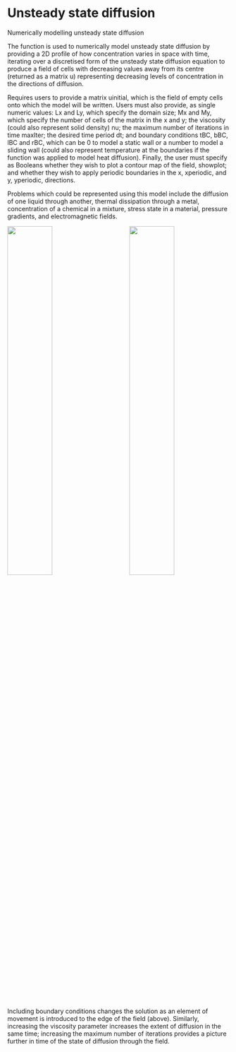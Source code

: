# Unsteady state diffusion
Numerically modelling unsteady state diffusion

The function is used to numerically model unsteady state diffusion by providing a 2D profile of how concentration varies in space with time, iterating over a discretised form of the unsteady state diffusion equation to produce a field of cells with decreasing values away from its centre (returned as a matrix u) representing decreasing levels of concentration in the directions of diffusion.

Requires users to provide a matrix uinitial, which is the field of empty cells onto which the model will be written. Users must also provide, as single numeric values: Lx and Ly, which specify the domain size; Mx and My, which specify the number of cells of the matrix in the x and y; the viscosity (could also represent solid density) nu; the maximum number of iterations in time maxIter; the desired time period dt; and boundary conditions tBC, bBC, lBC and rBC, which can be 0 to model a static wall or a number to model a sliding wall (could also represent temperature at the boundaries if the function was applied to model heat diffusion). Finally, the user must specify as Booleans whether they wish to plot a contour map of the field, showplot; and whether they wish to apply periodic boundaries in the x, xperiodic, and y, yperiodic, directions.

Problems which could be represented using this model include the diffusion of one liquid through another, thermal dissipation through a metal, concentration of a chemical in a mixture, stress state in a material, pressure gradients, and electromagnetic fields.

<img align="left" width="45%" src="https://user-images.githubusercontent.com/112774862/193430549-d23b7f2b-49cd-41bf-8e3b-984ab5d86f49.gif">
<img align="right" width="45%" src="https://user-images.githubusercontent.com/112774862/193430572-c2e8affa-40e2-44b7-8a2b-8c57e5e38584.gif">
<br clear="left"/>

Including boundary conditions changes the solution as an element of movement is introduced to the edge of the field (above). Similarly, increasing the viscosity parameter increases the extent of diffusion in the same time; increasing the maximum number of iterations provides a picture further in time of the state of diffusion through the field.
